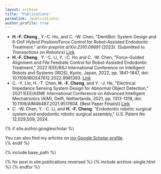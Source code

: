```yaml
---
layout: archive
title: "Publications"
permalink: /publications/
author_profile: true
---
```

- **H.-F. Cheng** , Y.-C. Ho, and C. -W. Chen, "DentiBot: System Design and 6-DoF Hybrid Position/Force Control for Robot-Assisted Endodontic Treatment." *arXiv preprint arXiv:2310.09691* (2023). (Submitted to *Transactions on Robotics*) [Link](https://arxiv.org/pdf/2310.09691) 
- **H.-F. Cheng** , Y. -C. Li, Y. -C. Ho and C. -W. Chen, "Force-Guided Alignment and File Feedrate Control for Robot-Assisted Endodontic Treatment," 2022 IEEE/RSJ International Conference on Intelligent Robots and Systems (IROS), Kyoto, Japan, 2022, pp. 1841-1847, doi: 10.1109/IROS47612.2022.9981393. [Link](https://ieeexplore.ieee.org/stamp/stamp.jsp?tp=&arnumber=9981393) 
- C. -Y. Lin, H. -T. Chen, **H. -F. Cheng**, and Y. -J. He, "Electrical Impedance Sensing System Design for Abnormal Object Detection," 2021 IEEE/ASME International Conference on Advanced Intelligent Mechatronics (AIM), Delft, Netherlands, 2021, pp. 1313-1318, doi: 10.1109/AIM46487.2021.9517604. (Best Paper Finalist) [Link](https://ieeexplore.ieee.org/stamp/stamp.jsp?tp=&arnumber=9517604)
- C. -W. Chen, Y. -C. Li, and **H. -F. Cheng**. "Endodontic robotic surgical system and endodontic robotic surgical assembly," U.S. Patent No 12,029,509, 2024.


{% if site.author.googlescholar %}
  <div class="wordwrap">You can also find my articles on <a href="{{site.author.googlescholar}}">my Google Scholar profile</a>.</div>
{% endif %}

{% include base_path %}

{% for post in site.publications reversed %}
  {% include archive-single.html %}
{% endfor %}
